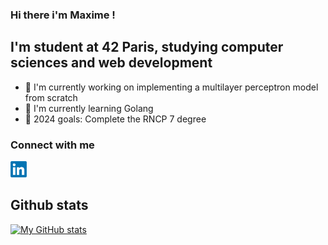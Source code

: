 ### Hi there i'm Maxime !

## I'm student at 42 Paris, studying computer sciences and web development

- 🔭 I'm currently working on implementing a multilayer perceptron model from scratch
- 🌱 I'm currently learning Golang
- 🥅 2024 goals: Complete the RNCP 7 degree

### Connect with me

[<img
    src="./images/linkedin_logo.png"
    alt="linkedin_logo"
    title="Maxime Crespo linkedin"
    style="display: inline-block; margin: 0 auto; width: 26px"
/>](https://www.linkedin.com/in/maxime-crespo-a0b1a9171/)

## Github stats

[![My GitHub stats](https://github-readme-stats.vercel.app/api?username=macrespo42)](https://github.com/macrespo42)
